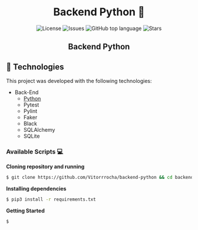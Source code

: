 <h1 align="center"><b>Backend Python 💾</b></h1>
<p align="center">
 <a href="LICENSE" style="text-decoration: none">
    <img alt="License" src="https://img.shields.io/github/license/Vitorrrocha/backend-python?color=1873CD" />
  </a>

  <a href="https://img.shields.io/github/issues/Vitorrrocha/backend-python" style="text-decoration: none">
    <img alt="Issues" src="https://img.shields.io/github/issues/Vitorrrocha/backend-python?color=1873CD" />
  </a>

  <a href="https://github.com/Vitorrrocha/backend-python" style="text-decoration: none">
    <img alt="GitHub top language" src="https://img.shields.io/github/languages/top/Vitorrrocha/backend-python?color=34CB79" />
  </a>
  
  <a href="https://img.shields.io/github/stars/Vitorrrocha/backend-python" style="text-decoration: none">
    <img alt="Stars" src="https://img.shields.io/github/stars/Vitorrrocha/backend-python?color=1873CD" />
  </a>
</p>

<h2 align="center"><b>Backend Python</b></h2>

## :rocket: Technologies

This project was developed with the following technologies:

- Back-End
  - [Python](https://www.python.org/)
  - Pytest
  - Pylint
  - Faker
  - Black
  - SQLAlchemy
  - SQLite

### Available Scripts 💻
 <p>
  
  **Cloning repository and running**

  ```bash
  $ git clone https://github.com/Vitorrrocha/backend-python && cd backend-python
  ```

  **Installing dependencies**

  ```bash
  $ pip3 install -r requirements.txt
  ```

  **Getting Started**

  ```bash
  $ 
  ```

 </p>

